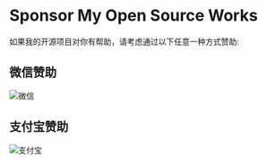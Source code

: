 # Sponsor My Open Source Works

如果我的开源项目对你有帮助，请考虑通过以下任意一种方式赞助:

## 微信赞助
![微信](A/docs/AV.jpg)
## 支付宝赞助
![支付宝](A/docs/AZFB.jpg)